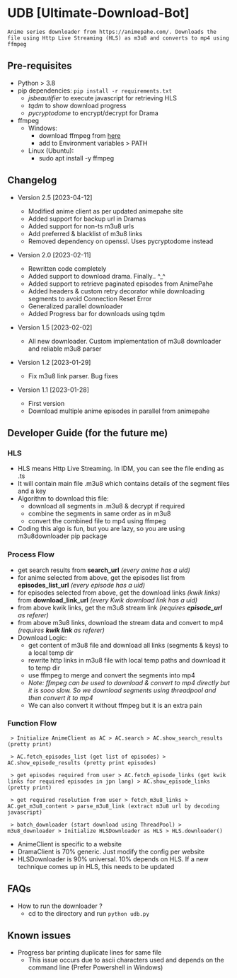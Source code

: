 # UDB [Ultimate-Download-Bot]
`
Anime series downloader from https://animepahe.com/. Downloads the file using Http Live Streaming (HLS) as m3u8 and converts to mp4 using ffmpeg
`
## Pre-requisites
 - Python > 3.8
 - pip dependencies: `pip install -r requirements.txt`
   - _jsbeautifier_ to execute javascript for retrieving HLS
   - _tqdm_ to show download progress
   - _pycryptodome_ to encrypt/decrypt for Drama
 - ffmpeg
   - Windows:
     - download ffmpeg from [here](https://ffmpeg.org/download.html)
     - add to Environment variables > PATH
   - Linux (Ubuntu):
     - sudo apt install -y ffmpeg

## Changelog
 - Version 2.5 [2023-04-12]
   - Modified anime client as per updated animepahe site
   - Added support for backup url in Dramas
   - Added support for non-ts m3u8 urls
   - Add preferred & blacklist of m3u8 links
   - Removed dependency on openssl. Uses pycryptodome instead

 - Version 2.0 [2023-02-11]
   - Rewritten code completely
   - Added support to download drama. Finally.. ^_^
   - Added support to retrieve paginated episodes from AnimePahe
   - Added headers & custom retry decorator while downloading segments to avoid Connection Reset Error
   - Generalized parallel downloader
   - Added Progress bar for downloads using tqdm

 - Version 1.5 [2023-02-02]
   - All new downloader. Custom implementation of m3u8 downloader and reliable m3u8 parser

 - Version 1.2 [2023-01-29]
   - Fix m3u8 link parser. Bug fixes

 - Version 1.1 [2023-01-28]
   - First version
   - Download multiple anime episodes in parallel from animepahe

## Developer Guide (for the future me)
### HLS
 - HLS means Http Live Streaming. In IDM, you can see the file ending as .ts
 - It will contain main file .m3u8 which contains details of the segment files and a key
 - Algorithm to download this file:
   - download all segments in .m3u8 & decrypt if required
   - combine the segments in same order as in m3u8
   - convert the combined file to mp4 using ffmpeg
 - Coding this algo is fun, but you are lazy, so you are using m3u8downloader pip package

### Process Flow
 - get search results from __search_url__ _(every anime has a uid)_
 - for anime selected from above, get the episodes list from __episodes_list_url__ _(every episode has a uid)_
 - for episodes selected from above, get the download links _(kwik links)_ from __download_link_url__ _(every Kwik download link has a uid)_
 - from above kwik links, get the m3u8 stream link _(requires __episode_url__ as referer)_
 - from above m3u8 links, download the stream data and convert to mp4 _(requires __kwik link__ as referer)_
 - Download Logic:
   - get content of m3u8 file and download all links (segments & keys) to a local temp dir
   - rewrite http links in m3u8 file with local temp paths and download it to temp dir
   - use ffmpeg to merge and convert the segments into mp4
   - _Note: ffmpeg can be used to download & convert to mp4 directly but it is sooo slow. So we download segments using threadpool and then convert it to mp4_
   - We can also convert it without ffmpeg but it is an extra pain

### Function Flow
```
 > Initialize AnimeClient as AC > AC.search > AC.show_search_results (pretty print)

 > AC.fetch_episodes_list (get list of episodes) > AC.show_episode_results (pretty print episodes)

 > get episodes required from user > AC.fetch_episode_links (get kwik links for required episodes in jpn lang) > AC.show_episode_links (pretty print)

 > get required resolution from user > fetch_m3u8_links > AC.get_m3u8_content > parse_m3u8_link (extract m3u8 url by decoding javascript)

 > batch_downloader (start download using ThreadPool) > m3u8_downloader > Initialize HLSDownloader as HLS > HLS.downloader()
 ```
 - AnimeClient is specific to a website
 - DramaClient is 70% generic. Just modify the config per website
 - HLSDownloader is 90% universal. 10% depends on HLS. If a new technique comes up in HLS, this needs to be updated

## FAQs
 - How to run the downloader ?
   - cd to the directory and run `python udb.py`
## Known issues
 - Progress bar printing duplicate lines for same file
   - This issue occurs due to ascii characters used and depends on the command line (Prefer Powershell in Windows)
